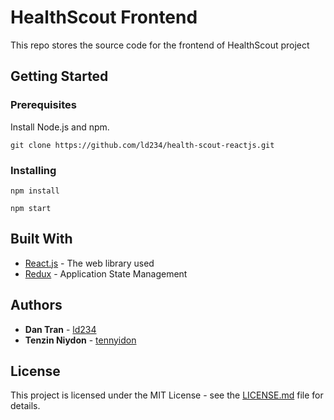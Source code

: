 # HealthScout Frontend

This repo stores the source code for the frontend of HealthScout project

## Getting Started

### Prerequisites

Install Node.js and npm.

```
git clone https://github.com/ld234/health-scout-reactjs.git
```

### Installing
```
npm install
```
```
npm start
```

## Built With

* [React.js](https://reactjs.org/) - The web library used
* [Redux](https://redux.js.org/) - Application State Management


## Authors

* **Dan Tran** - [ld234](https://github.com/ld234)
* **Tenzin Niydon** - [tennyidon](https://github.com/tennyidon)

## License

This project is licensed under the MIT License - see the [LICENSE.md](LICENSE.md) file for details.
